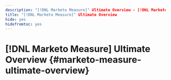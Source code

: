 ```yaml
---
description: "[!DNL Marketo Measure]" Ultimate Overview - [!DNL Marketo Measure] - Product Documentation
title: "[!DNL Marketo Measure]" Ultimate Overview
hide: yes
hidefromtoc: yes
---
```

# [!DNL Marketo Measure] Ultimate Overview {#marketo-measure-ultimate-overview}
